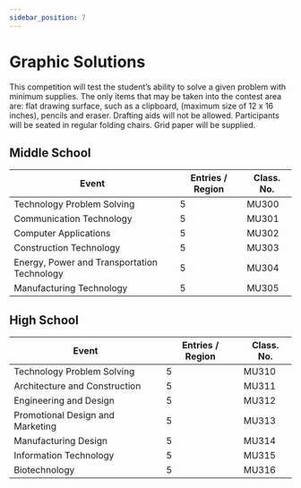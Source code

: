 ```yaml
---
sidebar_position: 7
---
```


# Graphic Solutions

This competition will test the student’s ability to solve a given problem with minimum supplies. The only items that may be taken into the contest area are: flat drawing surface, such as a clipboard, (maximum size of 12 x 16 inches), pencils and eraser. Drafting aids will not be allowed. Participants will be seated in regular folding chairs. Grid paper will be supplied.

## Middle School

| Event                                       | Entries / Region | Class. No. |
| ------------------------------------------- | ---------------- | ---------- |
| Technology Problem Solving                  | 5                | MU300      |
| Communication Technology                    | 5                | MU301      |
| Computer Applications                       | 5                | MU302      |
| Construction Technology                     | 5                | MU303      |
| Energy, Power and Transportation Technology | 5                | MU304      |
| Manufacturing Technology                    | 5                | MU305      |

## High School

| Event                            | Entries / Region | Class. No. |
| -------------------------------- | ---------------- | ---------- |
| Technology Problem Solving       | 5                | MU310      |
| Architecture and Construction    | 5                | MU311      |
| Engineering and Design           | 5                | MU312      |
| Promotional Design and Marketing | 5                | MU313      |
| Manufacturing Design             | 5                | MU314      |
| Information Technology           | 5                | MU315      |
| Biotechnology                    | 5                | MU316      |
